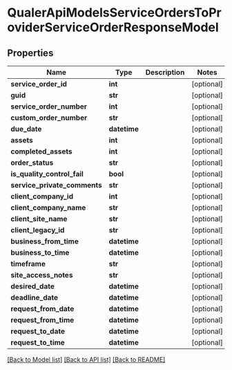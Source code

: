 # QualerApiModelsServiceOrdersToProviderServiceOrderResponseModel

## Properties
Name | Type | Description | Notes
------------ | ------------- | ------------- | -------------
**service_order_id** | **int** |  | [optional] 
**guid** | **str** |  | [optional] 
**service_order_number** | **int** |  | [optional] 
**custom_order_number** | **str** |  | [optional] 
**due_date** | **datetime** |  | [optional] 
**assets** | **int** |  | [optional] 
**completed_assets** | **int** |  | [optional] 
**order_status** | **str** |  | [optional] 
**is_quality_control_fail** | **bool** |  | [optional] 
**service_private_comments** | **str** |  | [optional] 
**client_company_id** | **int** |  | [optional] 
**client_company_name** | **str** |  | [optional] 
**client_site_name** | **str** |  | [optional] 
**client_legacy_id** | **str** |  | [optional] 
**business_from_time** | **datetime** |  | [optional] 
**business_to_time** | **datetime** |  | [optional] 
**timeframe** | **str** |  | [optional] 
**site_access_notes** | **str** |  | [optional] 
**desired_date** | **datetime** |  | [optional] 
**deadline_date** | **datetime** |  | [optional] 
**request_from_date** | **datetime** |  | [optional] 
**request_from_time** | **datetime** |  | [optional] 
**request_to_date** | **datetime** |  | [optional] 
**request_to_time** | **datetime** |  | [optional] 

[[Back to Model list]](../README.md#documentation-for-models) [[Back to API list]](../README.md#documentation-for-api-endpoints) [[Back to README]](../README.md)

